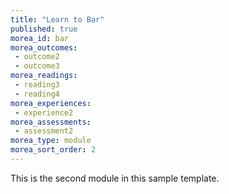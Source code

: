 ```yaml
---
title: "Learn to Bar"
published: true
morea_id: bar
morea_outcomes:
 - outcome2
 - outcome3
morea_readings:
 - reading3
 - reading4
morea_experiences:
 - experience2
morea_assessments:
 - assessment2
morea_type: module
morea_sort_order: 2
---
```


This is the second module in this sample template.
